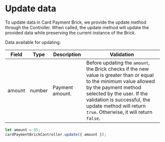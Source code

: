 # Update data

To update data in Card Payment Brick, we provide the update method through the Controller. When called, the update method will update the provided data while preserving the current instance of the Brick.

Data available for updating:

| Field | Type | Description | Validation |
| --- | --- | --- | --- |
| amount | number | Payment amount. | Before updating the `amount`, the Brick checks if the new value is greater than or equal to the minimum value allowed by the payment method selected by the user. If the validation is successful, the update method will return `true`. Otherwise, it will return `false`. |

```javascript
let amount = 95;
cardPaymentBrickController.update({ amount });
```